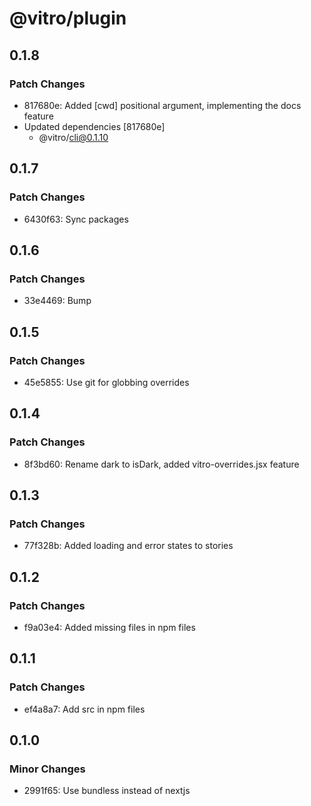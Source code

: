# @vitro/plugin

## 0.1.8

### Patch Changes

- 817680e: Added [cwd] positional argument, implementing the docs feature
- Updated dependencies [817680e]
  - @vitro/cli@0.1.10

## 0.1.7

### Patch Changes

- 6430f63: Sync packages

## 0.1.6

### Patch Changes

- 33e4469: Bump

## 0.1.5

### Patch Changes

- 45e5855: Use git for globbing overrides

## 0.1.4

### Patch Changes

- 8f3bd60: Rename dark to isDark, added vitro-overrides.jsx feature

## 0.1.3

### Patch Changes

- 77f328b: Added loading and error states to stories

## 0.1.2

### Patch Changes

- f9a03e4: Added missing files in npm files

## 0.1.1

### Patch Changes

- ef4a8a7: Add src in npm files

## 0.1.0

### Minor Changes

- 2991f65: Use bundless instead of nextjs
